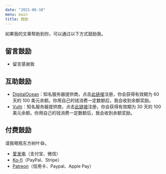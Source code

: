 ```yaml
---
date: "2021-06-10"
menu: main
title: 鼓励
---
```


如果我的文章帮助到你，可以通过以下方式鼓励我。

## 留言鼓励

- 留言感谢我

## 互助鼓励

- [DigitalOcean](https://m.do.co/c/4d95dc262e48)：知名服务器提供商，点击[此链接](https://m.do.co/c/4d95dc262e48)注册，你会获得有效期为 60 天的 100 美元余额。你用自己的钱消费一定数额后，我会收到余额奖励。
- [Vultr](https://www.vultr.com/?ref=8913813-6G)：知名服务器提供商，点击[此链接](https://www.vultr.com/?ref=8913813-6G)注册，你会获得有效期为 30 天的 100 美元余额。你用自己的钱消费一定数额后，我会收到余额奖励。

## 付费鼓励

请我喝瓶东方树叶:smile:。

- [爱发电](http://afdian.net/@cyrusyip)（支付宝、微信）
- [Ko-fi](https://ko-fi.com/cyrusyip)（PayPal、Stripe）
- [Patreon](https://www.patreon.com/cyrusyip)（信用卡、Paypal、Apple Pay）
